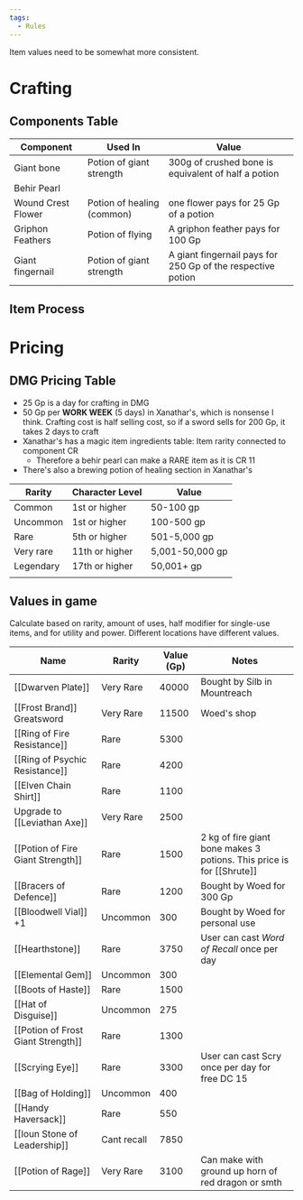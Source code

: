 ```yaml
---
tags:
  - Rules
---
```

Item values need to be somewhat more consistent.
# Crafting
## Components Table

| **Component**      | **Used In**                | **Value**                                                   |
| ------------------ | -------------------------- | ----------------------------------------------------------- |
| Giant bone         | Potion of giant strength   | 300g of crushed bone is equivalent of half a potion         |
| Behir Pearl        |                            |                                                             |
| Wound Crest Flower | Potion of healing (common) | one flower pays for 25 Gp of a potion                       |
| Griphon Feathers   | Potion of flying           | A griphon feather pays for 100 Gp                           |
| Giant fingernail   | Potion of giant strength   | A giant fingernail pays for 250 Gp of the respective potion |
## Item Process
# Pricing
## DMG Pricing Table
- 25 Gp is a day for crafting in DMG
- 50 Gp per **WORK WEEK** (5 days) in Xanathar's, which is nonsense I think. Crafting cost is half selling cost, so if a sword sells for 200 Gp, it takes 2 days to craft
- Xanathar's has a magic item ingredients table: Item rarity connected to component CR
	- Therefore a behir pearl can make a RARE item as it is CR 11
- There's also a brewing potion of healing section in Xanathar's

| Rarity    | Character Level | Value           |
| --------- | --------------- | --------------- |
| Common    | 1st or higher   | 50-100 gp       |
| Uncommon  | 1st or higher   | 100-500 gp      |
| Rare      | 5th or higher   | 501-5,000 gp    |
| Very rare | 11th or higher  | 5,001-50,000 gp |
| Legendary | 17th or higher  | 50,001+ gp      |
|           |                 |                 |
## Values in game
Calculate based on rarity, amount of uses, half modifier for single-use items, and for utility and power. Different locations have different values.

| Name                               | Rarity      | Value (Gp) | Notes                                                                 |
| ---------------------------------- | ----------- | ---------- | --------------------------------------------------------------------- |
| [[Dwarven Plate]]                  | Very Rare   | 40000      | Bought by Silb in Mountreach                                          |
| [[Frost Brand]] Greatsword         | Very Rare   | 11500      | Woed's shop                                                           |
| [[Ring of Fire Resistance]]        | Rare        | 5300       |                                                                       |
| [[Ring of Psychic Resistance]]     | Rare        | 4200       |                                                                       |
| [[Elven Chain Shirt]]              | Rare        | 1100       |                                                                       |
| Upgrade to [[Leviathan Axe]]       | Very Rare   | 2500       |                                                                       |
| [[Potion of Fire Giant Strength]]  | Rare        | 1500       | 2 kg of fire giant bone makes 3 potions. This price is for [[Shrute]] |
| [[Bracers of Defence]]             | Rare        | 1200       | Bought by Woed for 300 Gp                                             |
| [[Bloodwell Vial]] +1              | Uncommon    | 300        | Bought by Woed for personal use                                       |
| [[Hearthstone]]                    | Rare        | 3750       | User can cast *Word of Recall* once per day                           |
| [[Elemental Gem]]                  | Uncommon    | 300        |                                                                       |
| [[Boots of Haste]]                 | Rare        | 1500       |                                                                       |
| [[Hat of Disguise]]                | Uncommon    | 275        |                                                                       |
| [[Potion of Frost Giant Strength]] | Rare        | 1300       |                                                                       |
| [[Scrying Eye]]                    | Rare        | 3300       | User can cast Scry once per day for free DC 15                        |
| [[Bag of Holding]]                 | Uncommon    | 400        |                                                                       |
| [[Handy Haversack]]                | Rare        | 550        |                                                                       |
| [[Ioun Stone of Leadership]]       | Cant recall | 7850       |                                                                       |
| [[Potion of Rage]]                 | Very Rare   | 3100       | Can make with ground up horn of red dragon or smth                    |

